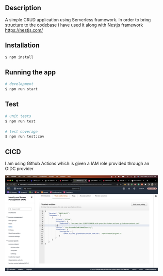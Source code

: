 ## Description
A simple CRUD application using Serverless framework. In order to bring structure to the codebase i have used it along with Nestjs framework  https://nestjs.com/
## Installation

```bash
$ npm install
```

## Running the app

```bash
# development
$ npm run start

```

## Test

```bash
# unit tests
$ npm run test

# test coverage
$ npm run test:cov
```

## CICD

I am using Github Actions which is given a IAM role provided through an OIDC provider

![Screenshot 2023-05-08 at 8.25.01 PM.png](screenshot.png)
